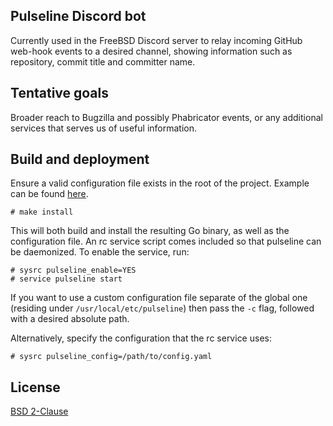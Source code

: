 ## Pulseline Discord bot

Currently used in the FreeBSD Discord server to
relay incoming GitHub web-hook events to a desired
channel, showing information such as repository,
commit title and committer name.

## Tentative goals

Broader reach to Bugzilla and possibly Phabricator
events, or any additional services that serves
us of useful information.

## Build and deployment

Ensure a valid configuration file exists in the root
of the project. Example can be found [here](config.example.yaml).

```console
# make install
```

This will both build and install the resulting Go binary,
as well as the configuration file. An rc service script
comes included so that pulseline can be daemonized.
To enable the service, run:

```console
# sysrc pulseline_enable=YES
# service pulseline start
```

If you want to use a custom configuration file separate
of the global one (residing under `/usr/local/etc/pulseline`)
then pass the `-c` flag, followed with a desired absolute path.

Alternatively, specify the configuration that the rc service
uses:

```console
# sysrc pulseline_config=/path/to/config.yaml
```

## License

[BSD 2-Clause](LICENSE)

